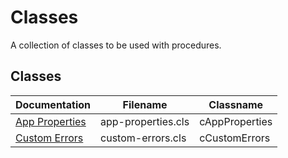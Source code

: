 # Classes

A collection of classes to be used with procedures.

## Classes

Documentation | Filename | Classname
---- | ---- | ----
[App Properties](classes/app-properties.md) | app-properties.cls | cAppProperties
[Custom Errors](classes/custom-errors.md) | custom-errors.cls | cCustomErrors

